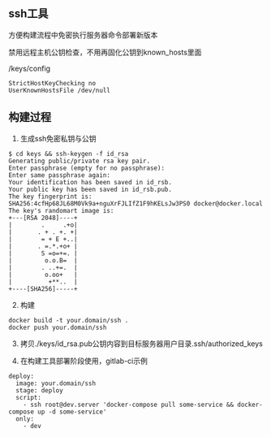 
## ssh工具

方便构建流程中免密执行服务器命令部署新版本

禁用远程主机公钥检查，不用再固化公钥到known_hosts里面

/keys/config

```
StrictHostKeyChecking no
UserKnownHostsFile /dev/null
```

## 构建过程

1. 生成ssh免密私钥与公钥

```
$ cd keys && ssh-keygen -f id_rsa
Generating public/private rsa key pair.
Enter passphrase (empty for no passphrase):
Enter same passphrase again:
Your identification has been saved in id_rsb.
Your public key has been saved in id_rsb.pub.
The key fingerprint is:
SHA256:4cfHp68JL68M0Vk9a+nguXrFJLIfZ1F9hKELsJw3PS0 docker@docker.local
The key's randomart image is:
+---[RSA 2048]----+
|        .     .+o|
|       . + . +. +|
|        = + E +..|
|       . =.*.+o+ |
|        S =o=+=. |
|         o.o.B=  |
|        . ..+=.  |
|         o.oo+   |
|          +**..  |
+----[SHA256]-----+
```
2. 构建

```
docker build -t your.domain/ssh .
docker push your.domain/ssh
```

3. 拷贝./keys/id_rsa.pub公钥内容到目标服务器用户目录.ssh/authorized_keys

4. 在构建工具部署阶段使用，gitlab-ci示例

```
deploy:
  image: your.domain/ssh
  stage: deploy
  script:
    - ssh root@dev.server 'docker-compose pull some-service && docker-compose up -d some-service'
  only:
    - dev
```

